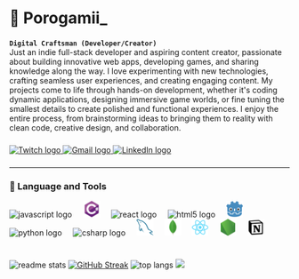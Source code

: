 # 🍊 Porogamii_

**`Digital Craftsman (Developer/Creator)`**
 <br>
Just an indie full-stack developer and aspiring content creator, passionate about building innovative web apps, developing games, and sharing knowledge along the way. I love experimenting with new technologies, crafting seamless user experiences, and creating engaging content. My projects come to life through hands-on development, whether it's coding dynamic applications, designing immersive game worlds, or fine tuning the smallest details to create polished and functional experiences. I enjoy the entire process, from brainstorming ideas to bringing them to reality with clean code, creative design, and collaboration.

###

<div align="left">
  <a href="https://www.twitch.tv/porogamii_" target="_blank">
    <img src="https://img.shields.io/static/v1?message=Twitch&logo=twitch&label=&color=9146FF&logoColor=white&labelColor=&style=for-the-badge" height="35" alt="Twitch logo" />
  </a>
  <a href="mailto:mtshinigami00@gmail.com">
    <img src="https://img.shields.io/static/v1?message=Gmail&logo=gmail&label=&color=D14836&logoColor=white&labelColor=&style=for-the-badge" height="35" alt="Gmail logo" />
  </a>
  <a href="https://www.linkedin.com/in/rrgabs01/" target="_blank">
    <img src="https://img.shields.io/static/v1?message=LinkedIn&logo=linkedin&label=&color=0077B5&logoColor=white&labelColor=&style=for-the-badge" height="35" alt="LinkedIn logo" />
  </a>
</div>

###

---
<div align="left">
  
  ### 👾 Language and Tools
  <img src="https://cdn.jsdelivr.net/gh/devicons/devicon/icons/javascript/javascript-original.svg" height="30" alt="javascript logo"  />
  <img width="12" />
  <img src="https://github.com/devicons/devicon/blob/v2.16.0/icons/csharp/csharp-original.svg" height="30" alt="Csharp logo"  />
  <img width="12" />
  <img src="https://cdn.jsdelivr.net/gh/devicons/devicon/icons/react/react-original.svg" height="30" alt="react logo"  />
  <img width="12" />
  <img src="https://cdn.jsdelivr.net/gh/devicons/devicon/icons/html5/html5-original.svg" height="30" alt="html5 logo"  />
  <img width="12" />
  <img src="https://github.com/devicons/devicon/blob/v2.16.0/icons/godot/godot-original.svg" height="30" alt="godot logo"  />
  <img width="12" />
  <img src="https://cdn.jsdelivr.net/gh/devicons/devicon/icons/python/python-original.svg" height="30" alt="python logo"  />
  <img width="12" />
  <img src="https://cdn.jsdelivr.net/gh/devicons/devicon/icons/csharp/csharp-original.svg" height="30" alt="csharp logo"  />
   <img width="12" />
  <img src="https://github.com/devicons/devicon/blob/v2.16.0/icons/mysql/mysql-original.svg" height="30" alt="mysql logo"  />
  <img width="12" />
  <img src="https://github.com/devicons/devicon/blob/v2.16.0/icons/mongodb/mongodb-original.svg" height="30" alt="MongoDb logo"  />
  <img width="12" />
  <img src="https://github.com/devicons/devicon/blob/v2.16.0/icons/react/react-original.svg" height="30" alt="React logo"  />
  <img width="12" />
  <img src="https://github.com/devicons/devicon/blob/v2.16.0/icons/nodejs/nodejs-original.svg" height="30" alt="nodejs logo"  />
  <img width="12" />
  <img src="https://github.com/devicons/devicon/blob/v2.16.0/icons/notion/notion-original.svg" height="30" alt="Notion logo"  />
  <img width="12" />
</div>

#

<div align="left">
  <img width="38%" src="https://github-readme-stats.vercel.app/api?username=ray-Gabs&show_icons=true&theme=darcula&rank_icon=github&border_radius=10" alt="readme stats" />
  <a href="https://github.com/ray-Gabs/github-readme-streak-stats"><img width="40%" src="https://streak-stats.demolab.com?user=ray-Gabs&theme=darcula" alt="GitHub Streak"/></a>
  <img width="38% align="center" src="https://github-readme-stats-salesp07.vercel.app/api/top-langs/?username=ray-Gabs&hide=HTML&langs_count=8&layout=compact&theme=darcula&border_radius=10&size_weight=0.5&count_weight=0.5&exclude_repo=github-readme-stats" alt="top langs" />
 <img height="150" src="https://media2.giphy.com/media/v1.Y2lkPTc5MGI3NjExcTU2ZjgwcjNodXBpNTY3cXB4c2RtOWRyNmh1djV0cjNvbXF5MnNtbSZlcD12MV9pbnRlcm5hbF9naWZfYnlfaWQmY3Q9cw/1stkgpyKSsy1QzKZAg/giphy.gif"  />
</div>


